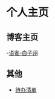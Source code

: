# 个人主页

## 博客主页

-[语雀-白子诩](https://www.yuque.com/baizixv)

## 其他

- [待办清单](https://baizixv.gitee.io/bookmarks/todolist)